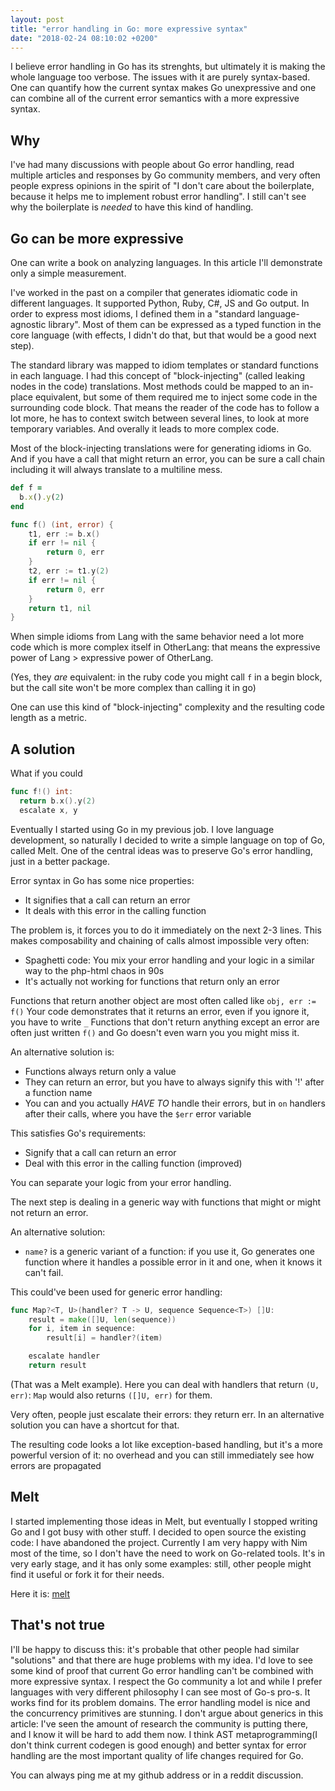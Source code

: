 ```yaml
---
layout: post
title: "error handling in Go: more expressive syntax"
date: "2018-02-24 08:10:02 +0200"
---
```



I believe error handling in Go has its strenghts, but ultimately it is making the whole language too verbose.
The issues with it are purely syntax-based. One can quantify how the current syntax
makes Go unexpressive and one can combine all of the current error semantics with a more expressive syntax.

## Why

I've had many discussions with people about Go error handling, read multiple articles
and responses by Go community members, and very often people express opinions in the spirit of
"I don't care about the boilerplate, because it helps me to implement robust error handling".
I still can't see why the boilerplate is *needed* to have this kind of handling.

## Go can be more expressive

One can write a book on analyzing languages. In this article I'll demonstrate only
a simple measurement.

I've worked in the past on a compiler that generates idiomatic code in different languages.
It supported Python, Ruby, C#, JS and Go output. In order to express most idioms, I defined
them in a "standard language-agnostic library". Most of them can be expressed as a typed
function in the core language (with effects, I didn't do that, but that would be a good next step).

The standard library was mapped to idiom templates or standard functions in each language.
I had this concept of "block-injecting" (called leaking nodes in the code) translations.
Most methods could be mapped to an in-place equivalent, but some of them required me to
inject some code in the surrounding code block.
That means the reader of the code has to follow a lot more, he has to
context switch between several lines, to look at more temporary variables. And overally it
leads to more complex code.

Most of the block-injecting translations were for generating idioms in Go. And if you have a call
that might return an error, you can be sure a call chain including it will always translate to a multiline mess.

```ruby
def f =
  b.x().y(2)
end

```

```go
func f() (int, error) {
    t1, err := b.x()
    if err != nil {
        return 0, err
    }
    t2, err := t1.y(2)
    if err != nil {
        return 0, err
    }
    return t1, nil
}

```

When simple idioms from Lang with the same behavior need a lot more code which is more complex itself in OtherLang: that means
the expressive power of Lang > expressive power of OtherLang.

(Yes, they *are* equivalent: in the ruby code you might call `f` in a begin block, but the call site won't be more complex than
calling it in go)

One can use this kind of "block-injecting" complexity and the resulting code length as a metric.

## A solution

What if you could

```go
func f!() int:
  return b.x().y(2)
  escalate x, y
```

Eventually I started using Go in my previous job. I love language development, so naturally
I decided to write a simple language on top of Go, called Melt.
One of the central ideas was to preserve Go's error handling, just in a better package.

Error syntax in Go has some nice properties:

* It signifies that a call can return an error
* It deals with this error in the calling function

The problem is, it forces you to do it immediately on the next 2-3 lines.
This makes composability and chaining of calls almost impossible very often:

* Spaghetti code: You mix your error handling and your logic in a similar way to the php-html chaos in 90s
* It's actually not working for functions that return only an error

Functions that return another object are most often called like `obj, err := f()`
Your code demonstrates that it returns an error, even if you ignore it, you have to write `_`
Functions that don't return anything except an error are often just written `f()` and
Go doesn't even warn you you might miss it.

An alternative solution is:

* Functions always return only a value
* They can return an error, but you have to always signify this with '!' after a function name
* You can and you actually *HAVE TO* handle their errors, but in `on` handlers after their calls, where you have the `$err` error variable

This satisfies Go's requirements:

* Signify that a call can return an error
* Deal with this error in the calling function (improved)

You can separate your logic from your error handling.


The next step is dealing in a generic way with functions that might or might not return an error.

An alternative solution:

* `name?` is a generic variant of a function: if you use it, Go generates one function where
it handles a possible error in it and one, when it knows it can't fail.

This could've been used for generic error handling:

```go
func Map?<T, U>(handler? T -> U, sequence Sequence<T>) []U:
    result = make([]U, len(sequence))
    for i, item in sequence:
        result[i] = handler?(item)

    escalate handler
    return result
```

(That was a Melt example). Here you can deal with handlers that return `(U, err)`: `Map` would also returns `([]U, err)` for them.

Very often, people just escalate their errors: they return err. In an alternative solution
you can have a shortcut for that. 

The resulting code looks a lot like exception-based handling, but it's a more powerful version of it:
no overhead and you can still immediately see how errors are propagated

## Melt

I started implementing those ideas in Melt, but eventually I stopped writing Go and I got busy with other stuff. 
I decided to open source the existing code: I have abandoned the project.
Currently I am very happy with Nim most of the time, so I don't have the need to work on Go-related tools.
It's in very early stage, and it has only some examples: still, other people might find it useful or fork it for their needs.

Here it is: [melt](https://github.com/alehander42/melt)

## That's not true

I'll be happy to discuss this: it's probable that other people had similar "solutions" and that there are
huge problems with my idea. I'd love to see some kind of proof that current Go error handling can't be combined
with more expressive syntax.
I respect the Go community a lot and while I prefer languages with very different philosophy I can see most of Go-s pro-s. It works find for its problem domains. The error handling model is nice and the concurrency primitives are stunning.
I don't argue about generics in this article: I've seen the amount of research the community is putting there, and I know
it will be hard to add them now. I think AST metaprogramming(I don't think current codegen is good enough) and better syntax for error handling are the most important quality of life changes required for Go.

You can always ping me at my github address or in a reddit discussion.
